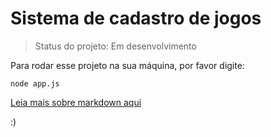 <h1>Sistema de cadastro de jogos</h1>

> Status do projeto: Em desenvolvimento

Para rodar esse projeto na sua máquina, por favor digite:

```
node app.js
```

[Leia mais sobre markdown aqui](alura.com.br/artigos/como-trabalhar-com-markdown)

:)